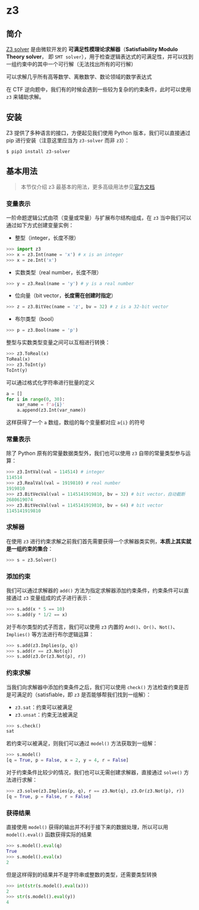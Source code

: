 # z3

## 简介

[Z3 solver](https://github.com/Z3Prover/z3) 是由微软开发的 **可满足性模理论求解器**（**Satisfiability Modulo Theory solver**， 即 `SMT solver`），用于检查逻辑表达式的可满足性，并可以找到一组约束中的其中一个可行解（无法找出所有的可行解）

可以求解几乎所有高等数学、离散数学、数论领域的数学表达式

在 CTF 逆向题中，我们有的时候会遇到一些较为复杂的约束条件，此时可以使用 `z3` 来辅助求解。

## 安装

Z3 提供了多种语言的接口，方便起见我们使用 Python 版本，我们可以直接通过 pip 进行安装（注意这里应当为 `z3-solver` 而非 `z3`）：

```
$ pip3 install z3-solver
```

## 基本用法

> 本节仅介绍 z3 最基本的用法，更多高级用法参见[官方文档](https://z3prover.github.io/api/html/index.html)

### 变量表示

一阶命题逻辑公式由项（变量或常量）与扩展布尔结构组成，在 `z3` 当中我们可以通过如下方式创建变量实例：

- 整型（integer，长度不限）

```python
>>> import z3
>>> x = z3.Int(name = 'x') # x is an integer
>>> x = ze.Int('x')
```

- 实数类型（real number，长度不限）

```python
>>> y = z3.Real(name = 'y') # y is a real number
```

- 位向量（bit vector，**长度需在创建时指定**）

```python
>>> z = z3.BitVec(name = 'z', bv = 32) # z is a 32-bit vector
```

- 布尔类型（bool）

```python
>>> p = z3.Bool(name = 'p')
```

整型与实数类型变量之间可以互相进行转换：

```python
>>> z3.ToReal(x)
ToReal(x)
>>> z3.ToInt(y)
ToInt(y)
```

可以通过格式化字符串进行批量的定义

```Python
a = []
for i in range(0, 30):
    var_name = f'a{i}'
    a.append(z3.Int(var_name))
```

这样获得了一个 `a` 数组，数组的每个变量都对应 `a{i}` 的符号
### 常量表示
除了 Python 原有的常量数据类型外，我们也可以使用 `z3` 自带的常量类型参与运算：

```python
>>> z3.IntVal(val = 114514) # integer
114514
>>> z3.RealVal(val = 1919810) # real number
1919810
>>> z3.BitVecVal(val = 1145141919810, bv = 32) # bit vector，自动截断
2680619074
>>> z3.BitVecVal(val = 1145141919810, bv = 64) # bit vector
1145141919810
```

### 求解器

在使用 `z3` 进行约束求解之前我们首先需要获得一个求解器类实例，**本质上其实就是一组约束的集合**：

```python
>>> s = z3.Solver()
```

### 添加约束

我们可以通过求解器的 `add()` 方法为指定求解器添加约束条件，约束条件可以直接通过 `z3` 变量组成的式子进行表示：

```python
>>> s.add(x * 5 == 10)
>>> s.add(y * 1/2 == x)
```

对于布尔类型的式子而言，我们可以使用 `z3` 内置的 `And()`、`Or()`、`Not()`、`Implies()` 等方法进行布尔逻辑运算：

```python
>>> s.add(z3.Implies(p, q))
>>> s.add(r == z3.Not(q))
>>> s.add(z3.Or(z3.Not(p), r))
```

### 约束求解

当我们向求解器中添加约束条件之后，我们可以使用 `check()` 方法检查约束是否是可满足的（satisfiable，即 `z3` 是否能够帮我们找到一组解）：

- `z3.sat`：约束可以被满足
- `z3.unsat`：约束无法被满足

```python
>>> s.check()
sat
```

若约束可以被满足，则我们可以通过 `model()` 方法获取到一组解：

```python
>>> s.model()
[q = True, p = False, x = 2, y = 4, r = False]
```

对于约束条件比较少的情况，我们也可以无需创建求解器，直接通过 `solve()` 方法进行求解：

```python
>>> z3.solve(z3.Implies(p, q), r == z3.Not(q), z3.Or(z3.Not(p), r))
[q = True, p = False, r = False]
```

### 获得结果

直接使用 `model()` 获得的输出并不利于接下来的数据处理，所以可以用 `model().eval()` 函数获得实际的结果

```Python
>>> s.model().eval(q)
True
>>> s.model().eval(x)
2
```

但是这样得到的结果并不是字符串或整数的类型，还需要类型转换

```Python
>>> int(str(s.model().eval(x)))
2
>>> str(s.model().eval(y))
4
```